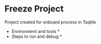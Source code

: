 # Freeze Project

Project created for onboard process in Taqtile

- Environment and tools \*
- Steps to run and debug \*
